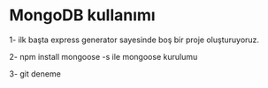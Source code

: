 # MongoDB kullanımı

1- ilk başta express generator sayesinde boş bir proje oluşturuyoruz.

2- npm install mongoose -s ile mongoose kurulumu

3- git deneme